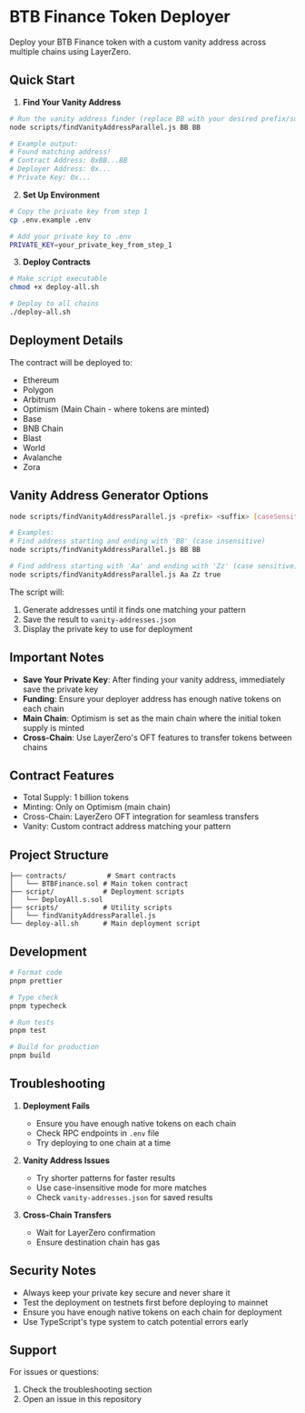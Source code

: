 # BTB Finance Token Deployer

Deploy your BTB Finance token with a custom vanity address across multiple chains using LayerZero.

## Quick Start

1. **Find Your Vanity Address**
```bash
# Run the vanity address finder (replace BB with your desired prefix/suffix)
node scripts/findVanityAddressParallel.js BB BB

# Example output:
# Found matching address!
# Contract Address: 0xBB...BB
# Deployer Address: 0x...
# Private Key: 0x...
```

2. **Set Up Environment**
```bash
# Copy the private key from step 1
cp .env.example .env

# Add your private key to .env
PRIVATE_KEY=your_private_key_from_step_1
```

3. **Deploy Contracts**
```bash
# Make script executable
chmod +x deploy-all.sh

# Deploy to all chains
./deploy-all.sh
```

## Deployment Details

The contract will be deployed to:
- Ethereum
- Polygon
- Arbitrum
- Optimism (Main Chain - where tokens are minted)
- Base
- BNB Chain
- Blast
- World
- Avalanche
- Zora

## Vanity Address Generator Options

```bash
node scripts/findVanityAddressParallel.js <prefix> <suffix> [caseSensitive]

# Examples:
# Find address starting and ending with 'BB' (case insensitive)
node scripts/findVanityAddressParallel.js BB BB

# Find address starting with 'Aa' and ending with 'Zz' (case sensitive)
node scripts/findVanityAddressParallel.js Aa Zz true
```

The script will:
1. Generate addresses until it finds one matching your pattern
2. Save the result to `vanity-addresses.json`
3. Display the private key to use for deployment

## Important Notes

- **Save Your Private Key**: After finding your vanity address, immediately save the private key
- **Funding**: Ensure your deployer address has enough native tokens on each chain
- **Main Chain**: Optimism is set as the main chain where the initial token supply is minted
- **Cross-Chain**: Use LayerZero's OFT features to transfer tokens between chains

## Contract Features

- Total Supply: 1 billion tokens
- Minting: Only on Optimism (main chain)
- Cross-Chain: LayerZero OFT integration for seamless transfers
- Vanity: Custom contract address matching your pattern

## Project Structure

```
├── contracts/          # Smart contracts
│   └── BTBFinance.sol # Main token contract
├── script/            # Deployment scripts
│   └── DeployAll.s.sol
├── scripts/           # Utility scripts
│   └── findVanityAddressParallel.js
└── deploy-all.sh      # Main deployment script
```

## Development

```bash
# Format code
pnpm prettier

# Type check
pnpm typecheck

# Run tests
pnpm test

# Build for production
pnpm build
```

## Troubleshooting

1. **Deployment Fails**
   - Ensure you have enough native tokens on each chain
   - Check RPC endpoints in `.env` file
   - Try deploying to one chain at a time

2. **Vanity Address Issues**
   - Try shorter patterns for faster results
   - Use case-insensitive mode for more matches
   - Check `vanity-addresses.json` for saved results

3. **Cross-Chain Transfers**
   - Wait for LayerZero confirmation
   - Ensure destination chain has gas

## Security Notes

- Always keep your private key secure and never share it
- Test the deployment on testnets first before deploying to mainnet
- Ensure you have enough native tokens on each chain for deployment
- Use TypeScript's type system to catch potential errors early

## Support

For issues or questions:
1. Check the troubleshooting section
2. Open an issue in this repository
